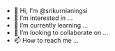 - 👋 Hi, I’m @srikurnianingsi
- 👀 I’m interested in ...
- 🌱 I’m currently learning ...
- 💞️ I’m looking to collaborate on ...
- 📫 How to reach me ...

<!---
srikurnianingsi/srikurnianingsi is a ✨ special ✨ repository because its `README.md` (this file) appears on your GitHub profile.
You can click the Preview link to take a look at your changes.
--->
